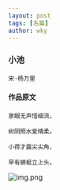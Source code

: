 ```yaml
---
layout: post
tags: [名篇]
author: wky
---
```


### 小池
&#8203;``宋·杨万里``&#8203;
#### 作品原文
```
泉眼无声惜细流，

树阴照水爱晴柔。

小荷才露尖尖角，

早有蜻蜓立上头。
```

![img.png](https://wukaiying.com.cn/images/wky/img_4.png)

